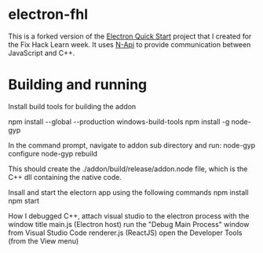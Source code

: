 # electron-fhl

This is a forked version of the [Electron Quick Start](https://github.com/electron/electron-quick-start) project that I created for the Fix Hack Learn week. It uses [N-Api](https://nodejs.org/api/n-api.html) to provide communication between JavaScript and C++.

# Building and running

Install build tools for building the addon

   npm install --global --production windows-build-tools
   npm install -g node-gyp

In the command prompt, navigate  to addon sub directory and run:
   node-gyp configure
   node-gyp rebuild

This should create the ./addon/build/release/addon.node file, which is the C++ dll containing the native code.

Insall and start the electorn app using the following commands
npm install
npm start

How I debugged
    C++, attach visual studio to the electron process with the window title
    main.js (Electron host) run the "Debug Main Process" window from Visual Studio Code
    renderer.js (ReactJS) open the Developer Tools (from the View menu)